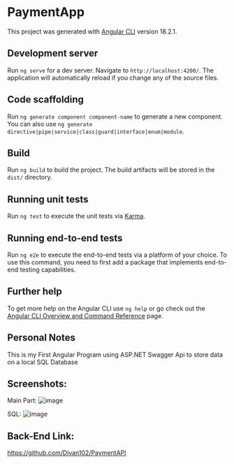 # PaymentApp

This project was generated with [Angular CLI](https://github.com/angular/angular-cli) version 18.2.1.

## Development server

Run `ng serve` for a dev server. Navigate to `http://localhost:4200/`. The application will automatically reload if you change any of the source files.

## Code scaffolding

Run `ng generate component component-name` to generate a new component. You can also use `ng generate directive|pipe|service|class|guard|interface|enum|module`.

## Build

Run `ng build` to build the project. The build artifacts will be stored in the `dist/` directory.

## Running unit tests

Run `ng test` to execute the unit tests via [Karma](https://karma-runner.github.io).

## Running end-to-end tests

Run `ng e2e` to execute the end-to-end tests via a platform of your choice. To use this command, you need to first add a package that implements end-to-end testing capabilities.

## Further help

To get more help on the Angular CLI use `ng help` or go check out the [Angular CLI Overview and Command Reference](https://angular.dev/tools/cli) page.

## Personal Notes

This is my First Angular Program using ASP.NET Swagger Api to store data on a local SQL Database

## Screenshots:
Main Part:
![image](https://github.com/user-attachments/assets/e83b91c3-48fb-440e-9511-bd0c411dd403)

SQL:
![image](https://github.com/user-attachments/assets/e8ea21a2-62d3-4190-ae66-96bc192f0eea)

## Back-End Link:
https://github.com/Divan102/PaymentAPI

